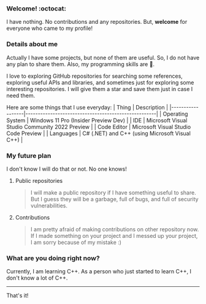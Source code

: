 <!--
### Hi there 👋
-->

### Welcome! :octocat:
I have nothing. No contributions and any repositories. But, **welcome** for everyone who came to my profile!

### Details about me
Actually I have some projects, but none of them are useful. So, I do not have any plan to share them. Also, my programming skills are 💩.

I love to exploring GitHub repositories for searching some references, exploring useful APIs and libraries, and sometimes just for exploring some interesting repositories. I will give them a star and save them just in case I need them.

Here are some things that I use everyday:
|      Thing       |                      Description                    |
|------------------|-----------------------------------------------------|
| Operating System | Windows 11 Pro (Insider Preview Dev)								 |
|       IDE        | Microsoft Visual Studio Community 2022 Preview      |
|   Code Editor    | Microsoft Visual Studio Code Preview                |
|    Languages     | C# (.NET) and C++ (using Microsoft Visual C++)      |

### My future plan
I don't know I will do that or not. No one knows!

1. Public repositories
   > I will make a public repository if I have something useful to share. But I guess they will be a garbage, full of bugs, and full of security vulnerabilities.

2. Contributions
   > I am pretty afraid of making contributions on other repository now. If I made something on your project and I messed up your project, I am sorry because of my mistake :)

### What are you doing right now?
Currently, I am learning C++. As a person who just started to learn C++, I don't know a lot of C++.

___
That's it!

<!--
I love templates! So, please do not remove everything below. Thank you! :D
-->

<!--
**unsignedchar-256/unsignedchar-256** is a ✨ _special_ ✨ repository because its `README.md` (this file) appears on your GitHub profile.

Here are some ideas to get you started:

- 🔭 I’m currently working on ...
- 🌱 I’m currently learning ...
- 👯 I’m looking to collaborate on ...
- 🤔 I’m looking for help with ...
- 💬 Ask me about ...
- 📫 How to reach me: ...
- 😄 Pronouns: ...
- ⚡ Fun fact: ...
-->
